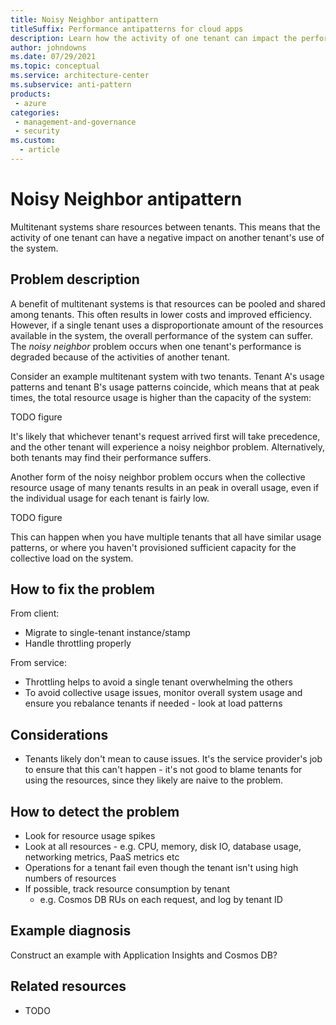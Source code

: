 ```yaml
---
title: Noisy Neighbor antipattern
titleSuffix: Performance antipatterns for cloud apps
description: Learn how the activity of one tenant can impact the performance of other tenants in a multitenant system.
author: johndowns
ms.date: 07/29/2021
ms.topic: conceptual
ms.service: architecture-center
ms.subservice: anti-pattern
products:
 - azure
categories:
 - management-and-governance
 - security
ms.custom:
  - article
---
```


# Noisy Neighbor antipattern

Multitenant systems share resources between tenants. This means that the activity of one tenant can have a negative impact on another tenant's use of the system.

## Problem description

A benefit of multitenant systems is that resources can be pooled and shared among tenants. This often results in lower costs and improved efficiency. However, if a single tenant uses a disproportionate amount of the resources available in the system, the overall performance of the system can suffer. The _noisy neighbor_ problem occurs when one tenant's performance is degraded because of the activities of another tenant.

Consider an example multitenant system with two tenants. Tenant A's usage patterns and tenant B's usage patterns coincide, which means that at peak times, the total resource usage is higher than the capacity of the system:

TODO figure

It's likely that whichever tenant's request arrived first will take precedence, and the other tenant will experience a noisy neighbor problem. Alternatively, both tenants may find their performance suffers.

Another form of the noisy neighbor problem occurs when the collective resource usage of many tenants results in an peak in overall usage, even if the individual usage for each tenant is fairly low.

TODO figure

This can happen when you have multiple tenants that all have similar usage patterns, or where you haven't provisioned sufficient capacity for the collective load on the system.

## How to fix the problem

From client:

- Migrate to single-tenant instance/stamp
- Handle throttling properly

From service:

- Throttling helps to avoid a single tenant overwhelming the others
- To avoid collective usage issues, monitor overall system usage and ensure you rebalance tenants if needed - look at load patterns

## Considerations

- Tenants likely don't mean to cause issues. It's the service provider's job to ensure that this can't happen - it's not good to blame tenants for using the resources, since they likely are naive to the problem.

## How to detect the problem

- Look for resource usage spikes
- Look at all resources - e.g. CPU, memory, disk IO, database usage, networking metrics, PaaS metrics etc
- Operations for a tenant fail even though the tenant isn't using high numbers of resources
- If possible, track resource consumption by tenant
  - e.g. Cosmos DB RUs on each request, and log by tenant ID

## Example diagnosis

Construct an example with Application Insights and Cosmos DB?

## Related resources

- TODO
